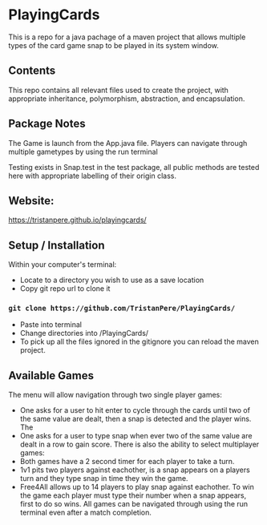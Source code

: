 # PlayingCards
This is a repo for a java pachage of a maven project that allows multiple types of the card game snap to be played in its system window.

## Contents
This repo contains all relevant files used to create the project, with appropriate inheritance, polymorphism, abstraction, and encapsulation.

## Package Notes
The Game is launch from the App.java file.
Players can navigate through multiple gametypes by using the run terminal

Testing exists in Snap.test in the test package, all public methods are tested here with appropriate labelling of their origin class.

## Website:
https://tristanpere.github.io/playingcards/

## Setup / Installation

Within your computer's terminal:
 * Locate to a directory you wish to use as a save location
 * Copy git repo url to clone it
 ### `git clone https://github.com/TristanPere/PlayingCards/`
 * Paste into terminal 
 * Change directories into /PlayingCards/
 * To pick up all the files ignored in the gitignore you can reload the maven project.

## Available Games

The menu will allow navigation through two single player games:
* One asks for a user to hit enter to cycle through the cards until two of the same value are dealt, then a snap is detected and the player wins. The
* One asks for a user to type snap when ever two of the same value are dealt in a row to gain score.
There is also the ability to select multiplayer games:
* Both games have a 2 second timer for each player to take a turn.
* 1v1 pits two players against eachother, is a snap appears on a players turn and they type snap in time they win the game.
* Free4All allows up to 14 players to play snap against eachother. To win the game each player must type their number when a snap appears, first to do so wins.
All games can be navigated through using the run terminal even after a match completion.

